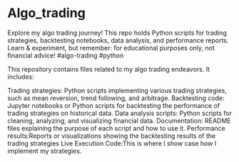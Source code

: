 # Algo_trading
 Explore my algo trading journey!  This repo holds Python scripts for trading strategies, backtesting notebooks, data analysis, and performance reports. Learn &amp; experiment, but remember: for educational purposes only, not financial advice!  #algo-trading #python

This repository contains files related to my algo trading endeavors. It includes:

Trading strategies: Python scripts implementing various trading strategies, such as mean reversion, trend following, and arbitrage.
Backtesting code: Jupyter notebooks or Python scripts for backtesting the performance of trading strategies on historical data.
Data analysis scripts: Python scripts for cleaning, analyzing, and visualizing financial data.
Documentation: README files explaining the purpose of each script and how to use it.
Performance results:Reports or visualizations showing the backtesting results of the trading strategies
Live Execution Code:This is where I show case how I implement my strategies.

